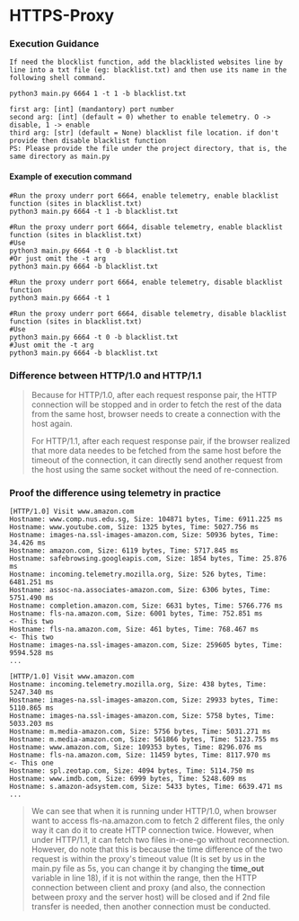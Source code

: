 # HTTPS-Proxy

### Execution Guidance

``````
If need the blocklist function, add the blacklisted websites line by line into a txt file (eg: blacklist.txt) and then use its name in the following shell command.
``````

```shell
python3 main.py 6664 1 -t 1 -b blacklist.txt
```

```
first arg: [int] (mandantory) port number
second arg: [int] (default = 0) whether to enable telemetry. O -> disable, 1 -> enable
third arg: [str] (default = None) blacklist file location. if don't provide then disable blacklist function
PS: Please provide the file under the project directory, that is, the same directory as main.py
```

#### Example of execution command

```shell
#Run the proxy underr port 6664, enable telemetry, enable blacklist function (sites in blacklist.txt)
python3 main.py 6664 -t 1 -b blacklist.txt
```

```shell
#Run the proxy underr port 6664, disable telemetry, enable blacklist function (sites in blacklist.txt)
#Use
python3 main.py 6664 -t 0 -b blacklist.txt
#Or just omit the -t arg
python3 main.py 6664 -b blacklist.txt
```

```shell
#Run the proxy underr port 6664, enable telemetry, disable blacklist function
python3 main.py 6664 -t 1
```

```shell
#Run the proxy underr port 6664, disable telemetry, disable blacklist function (sites in blacklist.txt)
#Use
python3 main.py 6664 -t 0 -b blacklist.txt
#Just omit the -t arg
python3 main.py 6664 -b blacklist.txt
```



### Difference between HTTP/1.0 and HTTP/1.1

> Because for HTTP/1.0, after each request response pair, the HTTP connection will be stopped and in order to fetch the rest of the data from the same host, browser needs to create a connection with the host again.
>
> For HTTP/1.1, after each request response pair, if the browser realized that more data needes to be fetched from the same host before the timeout of the connection, it can directly send another request from the host using the same socket without the need of re-connection.

### Proof the difference using telemetry in practice

```
[HTTP/1.0] Visit www.amazon.com
Hostname: www.comp.nus.edu.sg, Size: 104871 bytes, Time: 6911.225 ms
Hostname: www.youtube.com, Size: 1325 bytes, Time: 5027.756 ms
Hostname: images-na.ssl-images-amazon.com, Size: 50936 bytes, Time: 34.426 ms
Hostname: amazon.com, Size: 6119 bytes, Time: 5717.845 ms
Hostname: safebrowsing.googleapis.com, Size: 1854 bytes, Time: 25.876 ms
Hostname: incoming.telemetry.mozilla.org, Size: 526 bytes, Time: 6481.251 ms
Hostname: assoc-na.associates-amazon.com, Size: 6306 bytes, Time: 5751.490 ms
Hostname: completion.amazon.com, Size: 6631 bytes, Time: 5766.776 ms
Hostname: fls-na.amazon.com, Size: 6001 bytes, Time: 752.851 ms            <- This two
Hostname: fls-na.amazon.com, Size: 461 bytes, Time: 768.467 ms             <- This two
Hostname: images-na.ssl-images-amazon.com, Size: 259605 bytes, Time: 9594.528 ms
...
```

```
[HTTP/1.0] Visit www.amazon.com
Hostname: incoming.telemetry.mozilla.org, Size: 438 bytes, Time: 5247.340 ms
Hostname: images-na.ssl-images-amazon.com, Size: 29933 bytes, Time: 5110.865 ms
Hostname: images-na.ssl-images-amazon.com, Size: 5758 bytes, Time: 5033.203 ms
Hostname: m.media-amazon.com, Size: 5756 bytes, Time: 5031.271 ms
Hostname: m.media-amazon.com, Size: 561866 bytes, Time: 5123.755 ms
Hostname: www.amazon.com, Size: 109353 bytes, Time: 8296.076 ms
Hostname: fls-na.amazon.com, Size: 11459 bytes, Time: 8117.970 ms         <- This one
Hostname: spl.zeotap.com, Size: 4094 bytes, Time: 5114.750 ms
Hostname: www.imdb.com, Size: 6999 bytes, Time: 5248.609 ms
Hostname: s.amazon-adsystem.com, Size: 5433 bytes, Time: 6639.471 ms
...
```

> We can see that when it is running under HTTP/1.0, when browser want to access fls-na.amazon.com to fetch 2 different files, the only way it can do it to create HTTP connection twice. However, when under HTTP/1.1, it can fetch two files in-one-go without reconnection. However, do note that this is because the time difference of the two request is within the proxy's timeout value (It is set by us in the main.py file as 5s, you can change it by changing the **time_out** variable in line 18), if it is not within the range, then the HTTP connection between client and proxy (and also, the connection between proxy and the server host) will be closed and if 2nd file transfer is needed, then another connection must be conducted.


